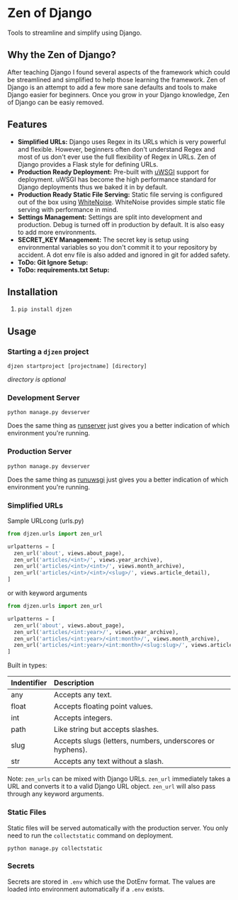 # Zen of Django

Tools to streamline and simplify using Django.

## Why the Zen of Django?

After teaching Django I found several aspects of the framework which could be streamlined and simplified to help those learning the framework. Zen of Django is an attempt to add a few more sane defaults and tools to make Django easier for beginners. Once you grow in your Django knowledge, Zen of Django can be easiy removed.

## Features

- **Simplified URLs:** Django uses Regex in its URLs which is very powerful and flexible. However, beginners often don't understand Regex and most of us don't ever use the full flexibility of Regex in URLs. Zen of Django provides a Flask style for defining URLs.
- **Production Ready Deployment:** Pre-built with [uWSGI](https://uwsgi-docs.readthedocs.io/en/latest/index.html) support for deployment. uWSGI has become the high performance standard for Django deployments thus we baked it in by default.
- **Production Ready Static File Serving:** Static file serving is configured out of the box using [WhiteNoise](http://whitenoise.evans.io/en/stable/). WhiteNoise provides simple static file serving with performance in mind.
- **Settings Management:** Settings are split into development and production. Debug is turned off in production by default. It is also easy to add more environments.
- **SECRET_KEY Management:** The secret key is setup using environmental variables so you don't commit it to your repository by accident. A dot env file is also added and ignored in git for added safety.
- **ToDo: Git Ignore Setup:**
- **ToDo: requirements.txt Setup:**

## Installation

1. `pip install djzen`

## Usage

### Starting a `djzen` project

`djzen startproject [projectname] [directory]`

*directory is optional*

### Development Server

`python manage.py devserver`

Does the same thing as [runserver](https://docs.djangoproject.com/en/1.11/ref/django-admin/#runserver) just gives you a better indication of which environment you're running.

### Production Server

`python manage.py devserver`

Does the same thing as [runuwsgi](http://django-uwsgi.readthedocs.io/en/master/command.html) just gives you a better indication of which environment you're running.

### Simplified URLs

Sample URLcong (urls.py)

```python
from djzen.urls import zen_url

urlpatterns = [
  zen_url('about', views.about_page),
  zen_url('articles/<int>/', views.year_archive),
  zen_url('articles/<int>/<int>/', views.month_archive),
  zen_url('articles/<int>/<int>/<slug>/', views.article_detail),
]
```

or with keyword  arguments

```python
from djzen.urls import zen_url

urlpatterns = [
  zen_url('about', views.about_page),
  zen_url('articles/<int:year>/', views.year_archive),
  zen_url('articles/<int:year>/<int:month>/', views.month_archive),
  zen_url('articles/<int:year>/<int:month>/<slug:slug>/', views.article_detail),
]
```

Built in types:

| Indentifier  | Description                                                |
| :----------- | :--------------------------------------------------------- |
| any          | Accepts any text.                                          |
| float        | Accepts floating point values.                             |
| int          | Accepts integers.                                          |
| path         | Like string but accepts slashes.                           |
| slug         | Accepts slugs (letters, numbers, underscores or hyphens).  |
| str          | Accepts any text without a slash.                          |

Note: `zen_urls` can be mixed with Django URLs. `zen_url` immediately takes a
URL and converts it to a valid Django URL object. `zen_url` will also pass
through any keyword arguments.

### Static Files

Static files will be served automatically with the production server. You only need to run the `collectstatic` command on deployment.

`python manage.py collectstatic`

### Secrets

Secrets are stored in `.env` which use the DotEnv format. The values are loaded into environment automatically if a `.env` exists.
